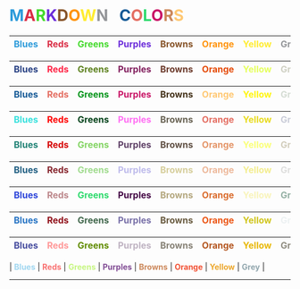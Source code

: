# <span style="color:#2d9bda">**M**</span><span style="color:#da2d45">**A**</span><span style="color:#45da2d">**R**</span><span style="color:#6c2dda">**K**</span><span style="color:#875429">**D**</span><span style="color:#ff940e">**O**</span><span style="color:#ffec31">**W**</span><span style="color:#949699">**N**</span>  &nbsp; <span style="color:#165a96">**C**</span><span style="color:#e46e62">**O**</span><span style="color:#2dda6c">**L**</span><span style="color:#c91667">**O**</span><span style="color:#cc885b">**R**</span><span style="color:#ffc873">**S**</span>

| <span style="color:#2d9bda">**Blues**</span> | <span style="color:#da2d45">**Reds**</span> | <span style="color:#45da2d">**Greens**</span> | <span style="color:#6c2dda">**Purples**</span> | <span style="color:#875429">**Browns**</span> | <span style="color:#ff940e">**Orange**</span> | <span style="color:#ffec31">**Yellow**</span> | <span style="color:#949699">**Grey**</span> | 
| ---| --- | --- | --- | --- | --- | --- | --- |

| <span style="color:#284183">**Blues**</span> | <span style="color:#ff2647">**Reds**</span> | <span style="color:#5e8220">**Greens**</span> | <span style="color:#82205e">**Purples**</span> | <span style="color:#6c3b2c">**Browns**</span> | <span style="color:#e54b09">**Orange**</span> | <span style="color:#e5ff5c">**Yellow**</span> | <span style="color:#cfd0c3">**Grey**</span> |
| ---| --- | --- | --- | --- | --- | --- | --- |

| <span style="color:#165a96">**Blues**</span> | <span style="color:#e46e62">**Reds**</span> | <span style="color:#06941a">**Greens**</span> | <span style="color:#c91667">**Purples**</span> | <span style="color:#44321a">**Browns**</span> | <span style="color:#ffc873">**Orange**</span> | <span style="color:#fff50c">**Yellow**</span> | <span style="color:#d5ddd4">**Grey**</span> |
| ---| --- | --- | --- | --- | --- | --- | --- |

| <span style="color:#36e1dd">**Blues**</span> | <span style="color:#ff0000">**Reds**</span> | <span style="color:#04421a">**Greens**</span> | <span style="color:#ff6ef3">**Purples**</span> | <span style="color:#696354">**Browns**</span> | <span style="color:#e46e62">**Orange**</span> | <span style="color:#e8db1e">**Yellow**</span> | <span style="color:#c9ccd8">**Grey**</span> |
| ---| --- | --- | --- | --- | --- | --- | --- |

| <span style="color:#208275">**Blues**</span> | <span style="color:#d60404">**Reds**</span> | <span style="color:#83d463">**Greens**</span> | <span style="color:#5f4167">**Purples**</span> | <span style="color:#605044">**Browns**</span> | <span style="color:#e49568">**Orange**</span> | <span style="color:#faff78">**Yellow**</span> | <span style="color:#d2cdbc">**Grey**</span> |
| ---| --- | --- | --- | --- | --- | --- | --- |

| <span style="color:#205e82">**Blues**</span> | <span style="color:#87272f">**Reds**</span> | <span style="color:#a0db8e">**Greens**</span> | <span style="color:#bebbeb">**Purples**</span> | <span style="color:#d6ce9b">**Browns**</span> | <span style="color:#edb89a">**Orange**</span> | <span style="color:#f3ed8e">**Yellow**</span> | <span style="color:#dededd">**Grey**</span> |
| ---| --- | --- | --- | --- | --- | --- | --- |

| <span style="color:#2d45da">**Blues**</span> | <span style="color:#bc878b">**Reds**</span> | <span style="color:#2dda6c">**Greens**</span> | <span style="color:#440845">**Purples**</span> | <span style="color:#b4a77e">**Browns**</span> | <span style="color:#da6c2d">**Orange**</span> | <span style="color:#f8f4bb">**Yellow**</span> | <span style="color:#94b0a4">**Grey**</span> |
| ---| --- | --- | --- | --- | --- | --- | --- |

| <span style="color:#2774c4">**Blues**</span> | <span style="color:#91131c">**Reds**</span> | <span style="color:#41674c">**Greens**</span> | <span style="color:#7870a8">**Purples**</span> | <span style="color:#695B40">**Browns**</span> | <span style="color:#ec5615">**Orange**</span> | <span style="color:#d0c51b">**Yellow**</span> | <span style="color:#ecf1f2">**Grey**</span> |
| ---| --- | --- | --- | --- | --- | --- | --- |

| <span style="color:#474d9f">**Blues**</span> | <span style="color:#ff9999">**Reds**</span> | <span style="color:#618c02">**Greens**</span> | <span style="color:#bfb3c2">**Purples**</span> | <span style="color:#878276">**Browns**</span> | <span style="color:#b45620">**Orange**</span> | <span style="color:#e8b807">**Yellow**</span> | <span style="color:#908d81">**Grey**</span> |
| ---| --- | --- | --- | --- | --- | --- | --- |

| <span style="color:#9fd6f0">**Blues**</span> | <span style="color:#f97171">**Reds**</span> | <span style="color:#c6f680	">**Greens**</span> | <span style="color:#814c94">**Purples**</span> | <span style="color:#cc885b">**Browns**</span> | <span style="color:#f25235">**Orange**</span> | <span style="color:#eca72c">**Yellow**</span> | <span style="color:#92a7ae">**Grey**</span> |

***
